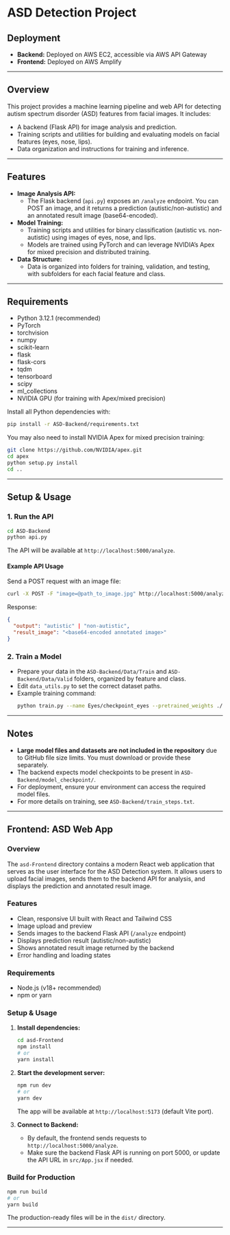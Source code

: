 # ASD Detection Project

## Deployment
- **Backend:** Deployed on AWS EC2, accessible via AWS API Gateway
- **Frontend:** Deployed on AWS Amplify

---

## Overview
This project provides a machine learning pipeline and web API for detecting autism spectrum disorder (ASD) features from facial images. It includes:
- A backend (Flask API) for image analysis and prediction.
- Training scripts and utilities for building and evaluating models on facial features (eyes, nose, lips).
- Data organization and instructions for training and inference.

---

## Features
- **Image Analysis API:**
  - The Flask backend (`api.py`) exposes an `/analyze` endpoint. You can POST an image, and it returns a prediction (autistic/non-autistic) and an annotated result image (base64-encoded).
- **Model Training:**
  - Training scripts and utilities for binary classification (autistic vs. non-autistic) using images of eyes, nose, and lips.
  - Models are trained using PyTorch and can leverage NVIDIA’s Apex for mixed precision and distributed training.
- **Data Structure:**
  - Data is organized into folders for training, validation, and testing, with subfolders for each facial feature and class.

---

## Requirements
- Python 3.12.1 (recommended)
- PyTorch
- torchvision
- numpy
- scikit-learn
- flask
- flask-cors
- tqdm
- tensorboard
- scipy
- ml_collections
- NVIDIA GPU (for training with Apex/mixed precision)

Install all Python dependencies with:
```bash
pip install -r ASD-Backend/requirements.txt
```

You may also need to install NVIDIA Apex for mixed precision training:
```bash
git clone https://github.com/NVIDIA/apex.git
cd apex
python setup.py install
cd ..
```

---

## Setup & Usage

### 1. Run the API
```bash
cd ASD-Backend
python api.py
```
The API will be available at `http://localhost:5000/analyze`.

#### Example API Usage
Send a POST request with an image file:
```bash
curl -X POST -F "image=@path_to_image.jpg" http://localhost:5000/analyze
```
Response:
```json
{
  "output": "autistic" | "non-autistic",
  "result_image": "<base64-encoded annotated image>"
}
```

### 2. Train a Model
- Prepare your data in the `ASD-Backend/Data/Train` and `ASD-Backend/Data/Valid` folders, organized by feature and class.
- Edit `data_utils.py` to set the correct dataset paths.
- Example training command:
  ```bash
  python train.py --name Eyes/checkpoint_eyes --pretrained_weights ./pretrained_weights/ViT-B_16.npz --dataset train --model_type ViT-B_16 --fp16 --fp16_opt_level 02
  ```


---

## Notes
- **Large model files and datasets are not included in the repository** due to GitHub file size limits. You must download or provide these separately.
- The backend expects model checkpoints to be present in `ASD-Backend/model_checkpoint/`.
- For deployment, ensure your environment can access the required model files.
- For more details on training, see `ASD-Backend/train_steps.txt`.

---

## Frontend: ASD Web App

### Overview
The `asd-Frontend` directory contains a modern React web application that serves as the user interface for the ASD Detection system. It allows users to upload facial images, sends them to the backend API for analysis, and displays the prediction and annotated result image.

### Features
- Clean, responsive UI built with React and Tailwind CSS
- Image upload and preview
- Sends images to the backend Flask API (`/analyze` endpoint)
- Displays prediction result (autistic/non-autistic)
- Shows annotated result image returned by the backend
- Error handling and loading states

### Requirements
- Node.js (v18+ recommended)
- npm or yarn

### Setup & Usage

1. **Install dependencies:**
   ```bash
   cd asd-Frontend
   npm install
   # or
   yarn install
   ```

2. **Start the development server:**
   ```bash
   npm run dev
   # or
   yarn dev
   ```
   The app will be available at `http://localhost:5173` (default Vite port).

3. **Connect to Backend:**
   - By default, the frontend sends requests to `http://localhost:5000/analyze`.
   - Make sure the backend Flask API is running on port 5000, or update the API URL in `src/App.jsx` if needed.

### Build for Production
```bash
npm run build
# or
yarn build
```
The production-ready files will be in the `dist/` directory.

---


